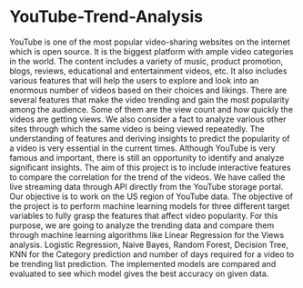 # YouTube-Trend-Analysis
YouTube is one of the most popular video-sharing websites on the internet which is open source. It is the biggest platform with ample video categories in the world. The content includes a variety of music, product promotion, blogs, reviews, educational and entertainment videos, etc. It also includes various features that will help the users to explore and look into an enormous number of videos based on their choices and likings. There are several features that make the video trending and gain the most popularity among the audience. Some of them are the view count and how quickly the videos are getting views. We also consider a fact to analyze various other sites through which the same video is being viewed repeatedly. The understanding of features and deriving insights to predict the popularity of a video is very essential in the current times. Although YouTube is very famous and important, there is still an opportunity to identify and analyze significant insights. 
The aim of this project is to include interactive features to compare the correlation for the trend of the videos. We have called the live streaming data through API directly from the YouTube storage portal. Our objective is to work on the US region of YouTube data. The objective of the project is to perform machine learning models for three different target variables to fully grasp the features that affect video popularity. For this purpose, we are going to analyze the trending data and compare them through machine learning algorithms like Linear Regression for the Views analysis. Logistic Regression, Naive Bayes, Random Forest, Decision Tree, KNN for the Category prediction and number of days required for a video to be trending list prediction. The implemented models are compared and evaluated to see which model gives the best accuracy on given data.

